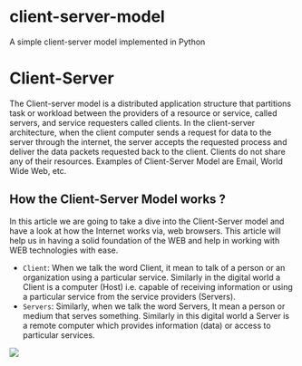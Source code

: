 # client-server-model
A simple client-server model implemented in Python

# Client-Server
The Client-server model is a distributed application structure that partitions task or workload between the providers of a resource or service, called servers, and service requesters called clients. In the client-server architecture, when the client computer sends a request for data to the server through the internet, the server accepts the requested process and deliver the data packets requested back to the client. Clients do not share any of their resources. Examples of Client-Server Model are Email, World Wide Web, etc.

## How the Client-Server Model works ?
In this article we are going to take a dive into the Client-Server model and have a look at how the Internet works via, web browsers. This article will help us in having a solid foundation of the WEB and help in working with WEB technologies with ease.
- `Client`: When we talk the word Client, it mean to talk of a person or an organization using a particular service. Similarly in the digital world a Client is a computer (Host) i.e. capable of receiving information or using a particular service from the service providers (Servers).
- `Servers`: Similarly, when we talk the word Servers, It mean a person or medium that serves something. Similarly in this digital world a Server is a remote computer which provides information (data) or access to particular services.

<img src="https://www.researchgate.net/profile/Hector_Sanchez10/publication/248400544/figure/fig1/AS:298388512886784@1448152773313/Dynamic-client-server-architecture.png" align="center">
